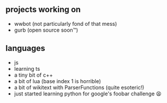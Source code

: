 ## projects working on
- wwbot (not particularly fond of that mess)
- gurb (open source soon™)

## languages
- js
- learning ts
- a tiny bit of c++
- a bit of lua (base index 1 is horrible)
- a bit of wikitext with ParserFunctions (quite esoteric!)
- just started learning python for google's foobar challenge 😫
